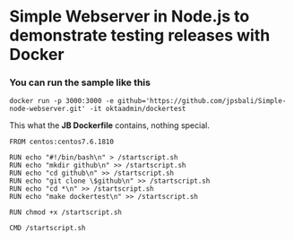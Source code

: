 # Simple Webserver in Node.js to demonstrate testing releases with Docker

### You can run the sample like this

`docker run -p 3000:3000 -e github='https://github.com/jpsbali/Simple-node-webserver.git' -it oktaadmin/dockertest`

This what the **JB Dockerfile** contains, nothing special.

```
FROM centos:centos7.6.1810

RUN echo "#!/bin/bash\n" > /startscript.sh
RUN echo "mkdir github\n" >> /startscript.sh
RUN echo "cd github\n" >> /startscript.sh
RUN echo "git clone \$github\n" >> /startscript.sh
RUN echo "cd *\n" >> /startscript.sh
RUN echo "make dockertest\n" >> /startscript.sh

RUN chmod +x /startscript.sh

CMD /startscript.sh

```
